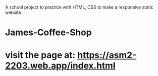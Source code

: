 A school project to practice with HTML, CSS to make a responsive static website
# James-Coffee-Shop
# visit the page at: https://asm2-2203.web.app/index.html
